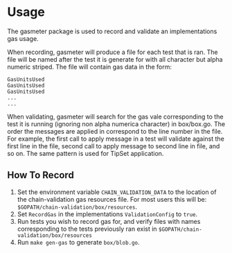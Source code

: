 # Usage

The gasmeter package is used to record and validate an implementations gas usage.

When recording, gasmeter will produce a file for each test that is ran. The file will be named after the test it is
generate for with all character but alpha numeric striped. The file will contain gas data in the form:
```text
GasUnitsUsed
GasUnitsUsed
GasUnitsUsed
...
...
```

When validating, gasmeter will search for the gas vale corresponding to the test it is running (ignoring non alpha numerica character)
in box/box.go. The order the messages are applied in correspond to the line number in the file. For example, the first
call to apply message in a test will validate against the first line in the file, second call to apply message to 
second line in file, and so on.
The same pattern is used for TipSet application.

## How To Record
1. Set the environment variable `CHAIN_VALIDATION_DATA` to the location of the chain-validation gas resources file. For 
most users this will be: `$GOPATH/chain-validation/box/resources`.
2. Set `RecordGas` in the implementations `ValidationConfig` to `true`.
3. Run tests you wish to record gas for, and verify files with names corresponding to the tests previously ran exist in
`$GOPATH/chain-validation/box/resources`
4. Run `make gen-gas` to generate `box/blob.go`.



